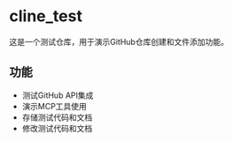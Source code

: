 # cline_test

这是一个测试仓库，用于演示GitHub仓库创建和文件添加功能。

## 功能

- 测试GitHub API集成
- 演示MCP工具使用
- 存储测试代码和文档
- 修改测试代码和文档